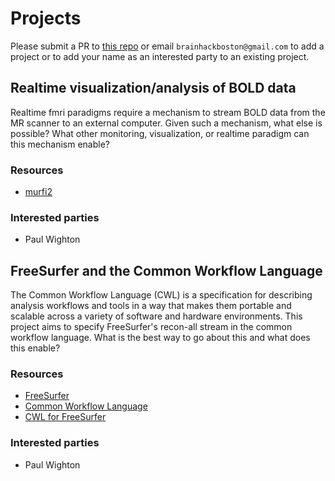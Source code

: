 # Projects

Please submit a PR to [this repo](https://github.com/brainhack-boston/brainhack-boston.github.io) or email `brainhackboston@gmail.com` to add a project or to add your name as an interested party to an existing project.

## Realtime visualization/analysis of BOLD data

Realtime fmri paradigms require a mechanism to stream BOLD data from the MR scanner to an external computer.  Given such a mechanism, what else is possible?  What other monitoring, visualization, or realtime paradigm can this mechanism enable?

### Resources
- [murfi2](https://github.com/gablab/murfi2)

### Interested parties
- Paul Wighton

## FreeSurfer and the Common Workflow Language

The Common Workflow Language (CWL) is a specification for describing analysis workflows and tools in a way that makes them portable and scalable across a variety of software and hardware environments.  This project aims to specify FreeSurfer's recon-all stream in the common workflow language.  What is the best way to go about this and what does this enable?

### Resources
- [FreeSurfer](https://github.com/freesurfer/freesurfer)
- [Common Workflow Language](https://github.com/common-workflow-language/common-workflow-language)
- [CWL for FreeSurfer](https://github.com/corticometrics/fs-cwl)

### Interested parties
- Paul Wighton
